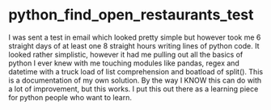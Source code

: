 # python_find_open_restaurants_test
I was sent a test in email which looked pretty simple but however took me 6 straight days of at least one 8 straight hours writing lines of python code. It looked rather simplistic, however it had me pulling out all the basics of python I ever knew with me touching modules like pandas, regex and datetime with a truck load of list comprehension and boatload of split(). This is a documentation of my own solution. By the way I KNOW this can do with a lot of improvement, but this works.
I put this out there as a learning piece for python people who want to learn.
